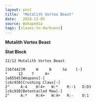 ```yaml
---
layout: post
title:  "Mutalith Vortex Beast"
date:   2020-12-05
source: Wahapedia
tags: [slaves-to-darkness]
---
```


**Mutalith Vortex Beast**

**Stat Block**
```
12/12 Mutalith Vortex Beast
```

```
[56f442]M     W     B     Sa    [-]
*     12    7     4+    
[e85545]Weapons[-]
[c6c930]Crushing Claws[-]
2"     A:4    H:4+   W:*    R:-1   D:D3  
[c6c930]Betentacled Maw[-]
2"     A:*    H:4+   W:4+   R:-    D:1   
```


